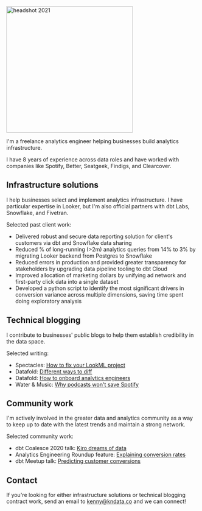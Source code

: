 <img width="332" alt="headshot 2021" src="https://user-images.githubusercontent.com/1820651/187792711-4d5437b5-b13d-4e0b-bcec-88d4dc306bb7.png">

I'm a freelance analytics engineer helping businesses build analytics infrastructure.

I have 8 years of experience across data roles and have worked with companies like Spotify, Better, Seatgeek, Findigs, and Clearcover.

## Infrastructure solutions
I help businesses select and implement analytics infrastructure. I have particular expertise in Looker, but I'm also official partners with dbt Labs, Snowflake, and Fivetran.

Selected past client work:
* Delivered robust and secure data reporting solution for client's customers via dbt and Snowflake data sharing
* Reduced % of long-running (>2m) analytics queries from 14% to 3% by migrating Looker backend from Postgres to Snowflake
* Reduced errors in production and provided greater transparency for stakeholders by upgrading data pipeline tooling to dbt Cloud
* Improved allocation of marketing dollars by unifying ad network and first-party click data into a single dataset
* Developed a python script to identify the most significant drivers in conversion variance across multiple dimensions, saving time spent doing exploratory analysis

## Technical blogging
I contribute to businesses' public blogs to help them establish credibility in the data space.

Selected writing:
* Spectacles: [How to fix your LookML project](https://www.spectacles.dev/post/fix-your-lookml-project-structure)
* Datafold: [Different ways to diff](https://www.datafold.com/blog/different-ways-to-diff-data?exp_id=2)
* Datafold: [How to onboard analytics engineers](https://www.datafold.com/blog/how-to-onboard-analytics-engineers?exp_id=2)
* Water & Music: [Why podcasts won't save Spotify](https://www.waterandmusic.com/why-podcasts-wont-save-spotify/)

## Community work
I'm actively involved in the greater data and analytics community as a way to keep up to date with the latest trends and maintain a strong network.

Selected community work:
* dbt Coalesce 2020 talk: [Kiro dreams of data](https://www.getdbt.com/coalesce-2020/kiro-dreams-of-data/)
* Analytics Engineering Roundup feature: [Explaining conversion rates](https://roundup.getdbt.com/p/data-career-ladders-explaining-conversion-rates-ray-spotify-s-ml-infra-dsr-213-220479)
* dbt Meetup talk: [Predicting customer conversions](https://www.youtube.com/watch?v=BF7HH8JDUS0)

## Contact
If you're looking for either infrastructure solutions or technical blogging contract work, send an email to kenny@kndata.co and we can connect!

